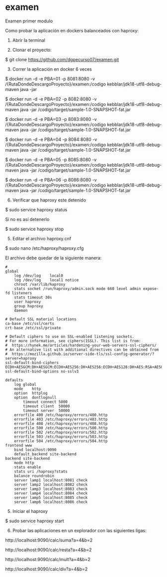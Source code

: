 # examen
Examen primer modulo

Como probar la aplicación en dockers balanceados con haproxy:

1. Abrir la terminal

2. Clonar el proyecto:

$ git clone https://github.com/dgpecurso07/examen.git

3. Correr la aplicación en docker 6 veces

$ docker run -d -e PBA=01 -p 8081:8080 -v /{RutaDondeDescargoProyecto}/examen:/codigo kebblar/jdk18-utf8-debug-maven java -jar

$ docker run -d -e PBA=02 -p 8082:8080 -v /{RutaDondeDescargoProyecto}/examen:/codigo kebblar/jdk18-utf8-debug-maven java -jar /codigo/target/sample-1.0-SNAPSHOT-fat.jar

$ docker run -d -e PBA=03 -p 8083:8080 -v /{RutaDondeDescargoProyecto}/examen:/codigo kebblar/jdk18-utf8-debug-maven java -jar /codigo/target/sample-1.0-SNAPSHOT-fat.jar

$ docker run -d -e PBA=04 -p 8084:8080 -v /{RutaDondeDescargoProyecto}/examen:/codigo kebblar/jdk18-utf8-debug-maven java -jar /codigo/target/sample-1.0-SNAPSHOT-fat.jar

$ docker run -d -e PBA=05 -p 8085:8080 -v /{RutaDondeDescargoProyecto}/examen:/codigo kebblar/jdk18-utf8-debug-maven java -jar /codigo/target/sample-1.0-SNAPSHOT-fat.jar

$ docker run -d -e PBA=06 -p 8086:8080 -v /{RutaDondeDescargoProyecto}/examen:/codigo kebblar/jdk18-utf8-debug-maven java -jar /codigo/target/sample-1.0-SNAPSHOT-fat.jar

6. Verificar que haproxy este detenido

$ sudo service haproxy status

Si no es así detenerlo

$ sudo service haproxy stop

5. Editar el archivo haproxy.cnf

$ sudo nano /etc/haproxy/haproxy.cfg

El archivo debe quedar de la siguiente manera:

	#
	global
		log /dev/log	local0
		log /dev/log	local1 notice
		chroot /var/lib/haproxy
		stats socket /run/haproxy/admin.sock mode 660 level admin expose-fd listeners
		stats timeout 30s
		user haproxy
		group haproxy
		daemon

	# Default SSL material locations
	ca-base /etc/ssl/certs
	crt-base /etc/ssl/private

	# Default ciphers to use on SSL-enabled listening sockets.
	# For more information, see ciphers(1SSL). This list is from:
	#  https://hynek.me/articles/hardening-your-web-servers-ssl-ciphers/
	# An alternative list with additional directives can be obtained from
	#  https://mozilla.github.io/server-side-tls/ssl-config-generator/?server=haproxy
	ssl-default-bind-ciphers ECDH+AESGCM:DH+AESGCM:ECDH+AES256:DH+AES256:ECDH+AES128:DH+AES:RSA+AESGCM:RSA+AES:!aNULL:!MD5:!DSS
	ssl-default-bind-options no-sslv3

	defaults
		log	global
		mode	http
		option	httplog
		option	dontlognull
	        timeout connect 5000
	        timeout client  50000
	        timeout server  50000
		errorfile 400 /etc/haproxy/errors/400.http
		errorfile 403 /etc/haproxy/errors/403.http
		errorfile 408 /etc/haproxy/errors/408.http
		errorfile 500 /etc/haproxy/errors/500.http
		errorfile 502 /etc/haproxy/errors/502.http
		errorfile 503 /etc/haproxy/errors/503.http
		errorfile 504 /etc/haproxy/errors/504.http
	frontend www
		bind localhost:9090
		default_backend site-backend
	backend site-backend
		mode http
		stats enable
		stats uri /haproxy?stats
		balance roundrobin
		server lamp1 localhost:8081 check
		server lamp2 localhost:8082 check
		server lamp3 localhost:8083 check
		server lamp4 localhost:8084 check
		server lamp5 localhost:8085 check
		server lamp6 localhost:8086 check

5. Iniciar el haproxy

$ sudo service haproxy start

6. Probar las aplicaciones en un explorador con las siguientes ligas:

http://localhost:9090/calc/suma?a=4&b=2

http://localhost:9090/calc/resta?a=4&b=2

http://localhost:9090/calc/mult?a=4&b=2

http://localhost:9090/calc/div?a=4&b=2

